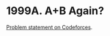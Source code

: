 # 1999A. A+B Again?

[Problem statement on Codeforces](https://codeforces.com/problemset/problem/1999/A?locale=en).
